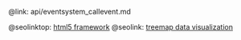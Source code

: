 @link: api/eventsystem_callevent.md

@seolinktop: [html5 framework](https://webix.com)
@seolink: [treemap data visualization](https://webix.com/widget/treemap/)